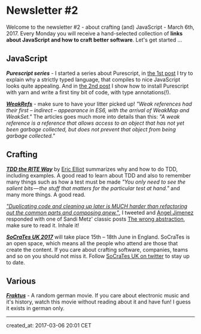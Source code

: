 # Newsletter #2

Welcome to the newsletter #2 - about crafting (and) JavaScript - March 6th, 2017. Every Monday you will receive a hand-selected collection of **links about JavaScript and how to craft better software**. Let's get started ...

## JavaScript

***Purescript series*** - I started a series about Purescript, in [the 1st post][ps#1] I try to explain why a strictly typed language, that compiles to nice JavaScript looks quite appealing. And in [the 2nd post][ps#2]  I show how to install Purescript with yarn and write a first tiny bit of code, with type annotations(!).

[ps#1]: http://picostitch.com/blog/2017/03/starting-with-purescript/
[ps#2]: http://picostitch.com/blog/2017/03/install-purescript-2/

***[WeakRefs][weakref]*** - make sure to have your litter picked up! *"Weak references had their first – indirect – appearance in ES6, with the arrival of WeakMap and WeakSet."* The articles goes much more into details than this: *"A weak reference is a reference that allows access to an object that has not yet been garbage collected, but does not prevent that object from being garbage collected."*

[weakref]: https://ponyfoo.com/articles/weakref

## Crafting

***[TDD the RITE Way][tdd-rite]*** by [Eric Elliot][elliot] summarizes why and how to do TDD, including examples. A good read to learn about TDD and also to remember many things such as how a test must be made *"You only need to see the salient bits — the stuff that matters for the particular test at hand."* and many more things. A good read.

[tdd-rite]: https://medium.com/javascript-scene/tdd-the-rite-way-53c9b46f45e3
[elliot]: https://twitter.com/_ericelliott

*["Duplicating code and cleaning up later is MUCH harder than refactoring out the common parts and composing anew."][tweet]*, I tweeted and [Angel Jimenez‏] responded with one of Sandi Metz' classic posts [The wrong abstraction][wrong-abstraction], make sure to read it. Inhale it!

[tweet]: https://twitter.com/wolframkriesing/status/837654772681408513
[wrong-abstraction]: https://www.sandimetz.com/blog/2016/1/20/the-wrong-abstraction
[Angel Jimenez‏]: https://twitter.com/soyangel/status/837670501220757509

***[SoCraTes UK 2017][socratesuk]*** will take place 15th – 18th June in England. SoCraTes is an open space, which means all the people who attend are those that create the content. If you care about crafting software, companies, teams and so on you should not miss it. Follow [SoCraTes UK on twitter][socrates-twitter] to stay up to date.

[socratesuk]: http://socratesuk.org/index.html
[socrates-twitter]: https://twitter.com/SoCraTes_UK

## Various

***[Fraktus]*** - A random german movie. If you care about electronic music and it's history, watch this movie without reading about it and have fun! I guess it exists in german only.

[Fraktus]: https://de.wikipedia.org/wiki/Fraktus

---
created_at: 2017-03-06 20:01 CET
